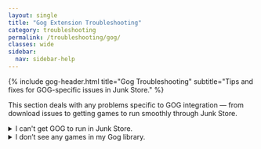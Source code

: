 ```yaml
---
layout: single
title: "Gog Extension Troubleshooting"
category: troubleshooting
permalink: /troubleshooting/gog/
classes: wide
sidebar:
  nav: sidebar-help
---
```

{% include gog-header.html title="Gog Troubleshooting" subtitle="Tips and fixes for GOG-specific issues in Junk Store." %}


This section deals with any problems specific to GOG integration — from download issues to getting games to run smoothly through Junk Store.

<details class="troubleshooting-box">
  <summary>I can't get GOG to run in Junk Store.</summary>
  <p>
    Make sure you're using the <strong>latest version of Junk Store</strong> from the <strong>Decky Testing Store</strong>.<br><br>
    You’ll also need to reinstall dependencies by going to the <strong>About</strong> section and clicking “Install Dependencies.”
  </p>
</details>


<details class="troubleshooting-box">
  <summary>I don’t see any games in my Gog library.</summary>
  <p>
      Check the following:
    <ul>
      <li>If you have more than one Gog account, make sure you are logged into the correct one.</li>
      <li>Press <strong>X</strong> to toggle the “Show Installed” filter — it may be hiding your uninstalled games.</li>
      <li>Clear the search bar at the top — any text here will filter your library.</li>
      <li>Refresh your games list from the main Gog tab:<br>
    &nbsp;&nbsp;<strong>Sliders menu &gt; Refresh Games List</strong></li>
      <li>Reboot the Steam Deck</li>
      <li>Log out and log back into your Gog account</li>
    </ul>
  </p>
</details>
